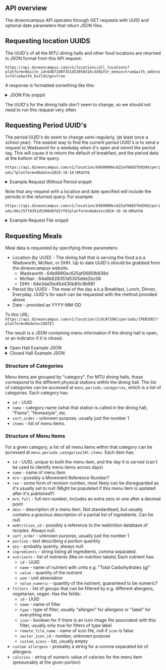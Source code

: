 ## API overview
The dineoncampus API operates through GET requests with UUID and optional date parameters that return JSON files.

## Requesting location UUIDS
The UUID's of all the MTU dining halls and other food locations are returned in JSON format from this API request:

```https://api.dineoncampus.com/v1/locations/all_locations?platform=0&site_id=64872d0f351d53058416c3d5&for_menus=true&with_address=false&with_buildings=true```

A response is formatted something like this:
<details>
<summary>JSON File snippit</summary>
<pre><code>{
  "buildings": [
    {
      "id": "64b9974bc625af064571299c",
      "name": "Memorial Union Building",
      "show_menus": true,
      "type": "building",
      "allergen_filter": false,
      "locations": [
        {
          "id": "64a6ec07e45d4306a38d2ea6",
          "name": "Brkfst & Co",
          "show_menus": true,
          "type": "webtrition",
          "allergen_filter": false,
          "building_id": "64b9974bc625af064571299c",
          "active": true,
          "short_description": null,
          "custom_payment_types_used": [],
          "sort_order": 5,
          "is_delivery": false,
          "is_delivery_only": false,
          [...]
        }],
      "active": true
    }
    [...]
  ]
  "status": "success",
  "request_time": 1.597166077,
  "records": 8
}</code></pre>
</details>


The UUID's for the dining halls don't seem to change, so we should not need to run this request very often.

## Requesting Period UUID's
The period UUID's do seem to change semi-regularly, (at least once a school year). The easiest way to find the current period UUID's is to send a request to Wadsword for a weekday when it's open and ommit the period tag. This will cause it to return the default of breakfast, and the period data at the bottom of the query.

```https://api.dineoncampus.com/v1/location/64b9990ec625af0685fb939d/periods/?platform=0&date=2024-10-16```
returns
<details>
<summary>Example Request Without Period snippit</summary>
<pre><code>
{
  "status": "success",
  "request_time": 6.117609326,
  "records": 0,
  "allergen_filter": false,
  "menu": {
    "id": 1,
    "date": "2024-10-16",
    "name": null,
    "from_date": null,
    "to_date": null,
    "periods": {
      "name": "Breakfast",
      "id": "66c25f78351d5300dd7d1807",
      "sort_order": 0,
      "categories": [
        { [...]
      }]
    }
  },
  "periods": [
    {
      "id": "66c25f78351d5300dd7d1807",
      "sort_order": 0,
      "name": "Breakfast"
    },
    {
      "id": "66c25f78351d5300dd7d17fd",
      "sort_order": 1,
      "name": "Lunch"
    },
    {
      "id": "66c25f78351d5300dd7d1804",
      "sort_order": 2,
      "name": "Dinner"
    },
    {
      "id": "66cf452dc625af06298b134c",
      "sort_order": 3,
      "name": "Everyday"
    }
  ],
  "closed": false
}
</code></pre>
</details>

Note that any request with a location and date specified will include the periods in the returned query. For example:

```https://api.dineoncampus.com/v1/location/64b9990ec625af0685fb939d/periods/66c25f78351d5300dd7d17fd?platform=0&date=2024-10-16```
returns
<details>
<summary>Example Request File snippit</summary>
<pre><code>{
  "status": "success",
  "request_time": 0.353593837,
  "records": 0,
  "allergen_filter": false,
  "menu": { [...]
  },
  "periods": [
    {
      "id": "66c25f78351d5300dd7d1807",
      "sort_order": 0,
      "name": "Breakfast"
    },
    {
      "id": "66c25f78351d5300dd7d17fd",
      "sort_order": 1,
      "name": "Lunch"
    },
    {
      "id": "66c25f78351d5300dd7d1804",
      "sort_order": 2,
      "name": "Dinner"
    },
    {
      "id": "66cf452dc625af06298b134c",
      "sort_order": 3,
      "name": "Everyday"
    }
  ],
  "closed": false
}</code></pre>
</details>

## Requesting Meals
Meal data is requested by specifying three parameters:

- Location (by UUID) - The dining hall that is serving the food a.k.a Wadsworth, McNair, or DHH. Up to date UUID's should be grabbed from the dineoncampus website.
  - Wadsworth : 64b9990ec625af0685fb939d
  - McNair : 64a6b628351d5305dde2bc08
  - DHH : 64e3da15e45d430b80c9b981
- Period (by UUID) - The meal of the day a.k.a Breakfast, Lunch, Dinner, Everyday. UUID's for each can be requested with the method provided above
- Date - provided as YYYY-MM-DD

To this URL: `https://api.dineoncampus.com/v1/location/[LOCATION]/periods/[PERIOD]?platform=0&date=[DATE]`

The result is a JSON containing menu information if the dining hall is open, or an indicator if it is closed.
 <details>
   <summary>Open Hall Example JSON</summary>
<pre><code>{
  "status": "success",
  "request_time": 0.353593837,
  "records": 0,
  "allergen_filter": false,
  "menu": {
    "id": 1,
    "date": "2024-10-16",
    "name": null,
    "from_date": null,
    "to_date": null,
    "periods": {
      "name": "Lunch",
      "id": "66c25f78351d5300dd7d17fd",
      "sort_order": 1,
      "categories": [
        {
          "id": "66c25f78351d5300dd7d17f7",
          "name": "Homestyle",
          "sort_order": 1,
          "items": [
            {
              "id": "6711c8022b7b7acd38ae1f21",
              "name": "BBQ Beef Meatballs",
              "mrn": 126075,
              "rev": null,
              "mrn_full": "126075.1",
              "desc": "Baked Meatballs with Cattleman BBQ Sauce",
              "webtrition_id": null,
              "sort_order": 1,
              "portion": "4 each",
              "qty": null,
              "ingredients": "Beef Meatballs, Barbecue Sauce",
              "nutrients": [
                {
                  "id": "6711c8d6351d5306459f6ec2",
                  "name": "Calories",
                  "value": "410",
                  "uom": "kcal",
                  "value_numeric": "410"
                },
                {
                  "id": "6711c8d6351d5306459f6ec3",
                  "name": "Protein (g)",
                  "value": "15",
                  "uom": "g",
                  "value_numeric": "15"
                }],
              "custom_allergens": null,
              "calories": "160"
            }
          ]
        }
      ]
    }
  },
  "periods": [
    {
      "id": "66c25f78351d5300dd7d1807",
      "sort_order": 0,
      "name": "Breakfast"
    },
    {
      "id": "66c25f78351d5300dd7d17fd",
      "sort_order": 1,
      "name": "Lunch"
    },
    {
      "id": "66c25f78351d5300dd7d1804",
      "sort_order": 2,
      "name": "Dinner"
    },
    {
      "id": "66cf452dc625af06298b134c",
      "sort_order": 3,
      "name": "Everyday"
    }
  ],
  "closed": false
}</code></pre>
</details>

<details>
  <summary>Closed Hall Example JSON</summary>
<pre><code>{
  "status": "success",
  "request_time": 0.017233632,
  "records": 0,
  "closed": true
}</code></pre>
</details>

### Structure of Categories
Menu items are grouped by "category". For MTU dining halls, these correspond to the different physical stations within the dining hall.
The list of categories can be accessed at `menu.periods.categories`, which is a list of categories. Each category has:
- `id` - UUID
- `name` - category name (what that station is called in the dining hall, "Flame", "Homestyle", etc.
- `sort_order` - unknown purpose, usually just the number 1
- `items` - list of menu items.

### Structure of Menu Items
For a given category, a list of all menu items within that category can be accessed at `menu.periods.categories[#].items`. Each item has:
- `id` - UUID, unique to both the menu item, and the day it is served (can't be used to identify menu items across days)
- `name` - name of menu item
- `mrn` - possibly a Movement Reference Number?
- `rev` - some form of revision number, most likely can be disreguarded as it's usually set to null (Might be populated if this menu item is updated after it's published?)
- `mrn_full` - full mrn number, includes an extra zero or one after a decimal point
- `desc` - description of a menu item. Not standardised, but usually contains a gracious description of a partial list of ingredients. Can be null.
- `webtrition_id` - possibly a reference to the webtrition database of recipies. Always null.
- `sort_order` - unknown purpose, usually just the number 1
- `portion` - text describing a portion quantity
- `qty` - probably quantiy, always null.
- `ingredients` - string listing all ingredients, comma separated.
- `nutrients` - list of nutrients (like on nutrition labels) Each nutrient has:
  - `id` - UUID
  - `name` - name of nutrient with units e.g. "Total Carbohydrates (g)"
  - `value` - quantity of the nutrient
  - `uom` - unit abreviation
  - `value_numeric` - quantity of the nutrient, guaranteed to be numeric?
- `filters` - list of groups that can be filtered by e.g. different allergens, vegetarian, vegan. Has the feilds:
  - `id` - UUID
  - `name` - name of filter
  - `type` - type of filter, usually "allergen" for allergens or "label" for everything else
  - `icon` - boolean for if there is an icon image file associated with this filter, usually only true for filters of type label
  - `remote_file_name` - name of icon file, null if `icon` is false
  - `sector_icon_id` - number, unknown purpose
  - `custom_icons` - list, usually empty
- `custom allergens` - probably a string for a comma separated list of allergens
- `calories` - string of numeric value of calories for the menu item (presumably at the given portion)
